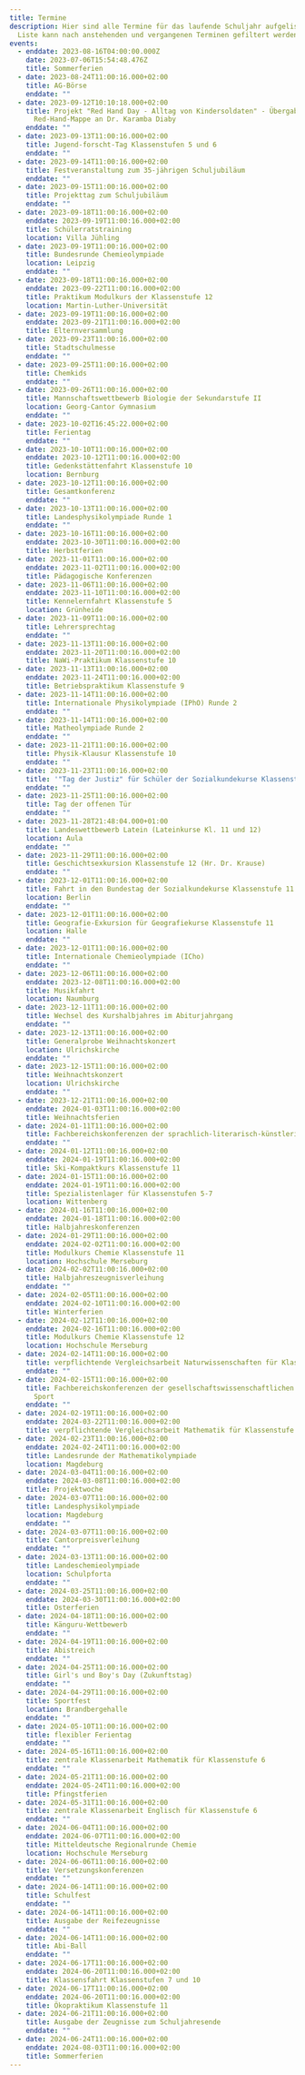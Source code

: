 ```yaml
---
title: Termine
description: Hier sind alle Termine für das laufende Schuljahr aufgelistet. Die
  Liste kann nach anstehenden und vergangenen Terminen gefiltert werden.
events:
  - enddate: 2023-08-16T04:00:00.000Z
    date: 2023-07-06T15:54:48.476Z
    title: Sommerferien
  - date: 2023-08-24T11:00:16.000+02:00
    title: AG-Börse
    enddate: ""
  - date: 2023-09-12T10:10:18.000+02:00
    title: Projekt "Red Hand Day - Alltag von Kindersoldaten" - Übergabe der
      Red-Hand-Mappe an Dr. Karamba Diaby
    enddate: ""
  - date: 2023-09-13T11:00:16.000+02:00
    title: Jugend-forscht-Tag Klassenstufen 5 und 6
    enddate: ""
  - date: 2023-09-14T11:00:16.000+02:00
    title: Festveranstaltung zum 35-jährigen Schuljubiläum
    enddate: ""
  - date: 2023-09-15T11:00:16.000+02:00
    title: Projekttag zum Schuljubiläum
    enddate: ""
  - date: 2023-09-18T11:00:16.000+02:00
    enddate: 2023-09-19T11:00:16.000+02:00
    title: Schülerratstraining
    location: Villa Jühling
  - date: 2023-09-19T11:00:16.000+02:00
    title: Bundesrunde Chemieolympiade
    location: Leipzig
    enddate: ""
  - date: 2023-09-18T11:00:16.000+02:00
    enddate: 2023-09-22T11:00:16.000+02:00
    title: Praktikum Modulkurs der Klassenstufe 12
    location: Martin-Luther-Universität
  - date: 2023-09-19T11:00:16.000+02:00
    enddate: 2023-09-21T11:00:16.000+02:00
    title: Elternversammlung
  - date: 2023-09-23T11:00:16.000+02:00
    title: Stadtschulmesse
    enddate: ""
  - date: 2023-09-25T11:00:16.000+02:00
    title: Chemkids
    enddate: ""
  - date: 2023-09-26T11:00:16.000+02:00
    title: Mannschaftswettbewerb Biologie der Sekundarstufe II
    location: Georg-Cantor Gymnasium
    enddate: ""
  - date: 2023-10-02T16:45:22.000+02:00
    title: Ferientag
    enddate: ""
  - date: 2023-10-10T11:00:16.000+02:00
    enddate: 2023-10-12T11:00:16.000+02:00
    title: Gedenkstättenfahrt Klassenstufe 10
    location: Bernburg
  - date: 2023-10-12T11:00:16.000+02:00
    title: Gesamtkonferenz
    enddate: ""
  - date: 2023-10-13T11:00:16.000+02:00
    title: Landesphysikolympiade Runde 1
    enddate: ""
  - date: 2023-10-16T11:00:16.000+02:00
    enddate: 2023-10-30T11:00:16.000+02:00
    title: Herbstferien
  - date: 2023-11-01T11:00:16.000+02:00
    enddate: 2023-11-02T11:00:16.000+02:00
    title: Pädagogische Konferenzen
  - date: 2023-11-06T11:00:16.000+02:00
    enddate: 2023-11-10T11:00:16.000+02:00
    title: Kennelernfahrt Klassenstufe 5
    location: Grünheide
  - date: 2023-11-09T11:00:16.000+02:00
    title: Lehrersprechtag
    enddate: ""
  - date: 2023-11-13T11:00:16.000+02:00
    enddate: 2023-11-20T11:00:16.000+02:00
    title: NaWi-Praktikum Klassenstufe 10
  - date: 2023-11-13T11:00:16.000+02:00
    enddate: 2023-11-24T11:00:16.000+02:00
    title: Betriebspraktikum Klassenstufe 9
  - date: 2023-11-14T11:00:16.000+02:00
    title: Internationale Physikolympiade (IPhO) Runde 2
    enddate: ""
  - date: 2023-11-14T11:00:16.000+02:00
    title: Matheolympiade Runde 2
    enddate: ""
  - date: 2023-11-21T11:00:16.000+02:00
    title: Physik-Klausur Klassenstufe 10
    enddate: ""
  - date: 2023-11-23T11:00:16.000+02:00
    title: '"Tag der Justiz" für Schüler der Sozialkundekurse Klassenstufe 10'
    enddate: ""
  - date: 2023-11-25T11:00:16.000+02:00
    title: Tag der offenen Tür
    enddate: ""
  - date: 2023-11-28T21:48:04.000+01:00
    title: Landeswettbewerb Latein (Lateinkurse Kl. 11 und 12)
    location: Aula
    enddate: ""
  - date: 2023-11-29T11:00:16.000+02:00
    title: Geschichtsexkursion Klassenstufe 12 (Hr. Dr. Krause)
    enddate: ""
  - date: 2023-12-01T11:00:16.000+02:00
    title: Fahrt in den Bundestag der Sozialkundekurse Klassenstufe 11
    location: Berlin
    enddate: ""
  - date: 2023-12-01T11:00:16.000+02:00
    title: Geografie-Exkursion für Geografiekurse Klassenstufe 11
    location: Halle
    enddate: ""
  - date: 2023-12-01T11:00:16.000+02:00
    title: Internationale Chemieolympiade (ICho)
    enddate: ""
  - date: 2023-12-06T11:00:16.000+02:00
    enddate: 2023-12-08T11:00:16.000+02:00
    title: Musikfahrt
    location: Naumburg
  - date: 2023-12-11T11:00:16.000+02:00
    title: Wechsel des Kurshalbjahres im Abiturjahrgang
    enddate: ""
  - date: 2023-12-13T11:00:16.000+02:00
    title: Generalprobe Weihnachtskonzert
    location: Ulrichskirche
    enddate: ""
  - date: 2023-12-15T11:00:16.000+02:00
    title: Weihnachtskonzert
    location: Ulrichskirche
    enddate: ""
  - date: 2023-12-21T11:00:16.000+02:00
    enddate: 2024-01-03T11:00:16.000+02:00
    title: Weihnachtsferien
  - date: 2024-01-11T11:00:16.000+02:00
    title: Fachbereichskonferenzen der sprachlich-literarisch-künstlerischen Fächer
    enddate: ""
  - date: 2024-01-12T11:00:16.000+02:00
    enddate: 2024-01-19T11:00:16.000+02:00
    title: Ski-Kompaktkurs Klassenstufe 11
  - date: 2024-01-15T11:00:16.000+02:00
    enddate: 2024-01-19T11:00:16.000+02:00
    title: Spezialistenlager für Klassenstufen 5-7
    location: Wittenberg
  - date: 2024-01-16T11:00:16.000+02:00
    enddate: 2024-01-18T11:00:16.000+02:00
    title: Halbjahreskonferenzen
  - date: 2024-01-29T11:00:16.000+02:00
    enddate: 2024-02-02T11:00:16.000+02:00
    title: Modulkurs Chemie Klassenstufe 11
    location: Hochschule Merseburg
  - date: 2024-02-02T11:00:16.000+02:00
    title: Halbjahreszeugnisverleihung
    enddate: ""
  - date: 2024-02-05T11:00:16.000+02:00
    enddate: 2024-02-10T11:00:16.000+02:00
    title: Winterferien
  - date: 2024-02-12T11:00:16.000+02:00
    enddate: 2024-02-16T11:00:16.000+02:00
    title: Modulkurs Chemie Klassenstufe 12
    location: Hochschule Merseburg
  - date: 2024-02-14T11:00:16.000+02:00
    title: verpflichtende Vergleichsarbeit Naturwissenschaften für Klassenstufe 8
    enddate: ""
  - date: 2024-02-15T11:00:16.000+02:00
    title: Fachbereichskonferenzen der gesellschaftswissenschaftlichen Fächer und
      Sport
    enddate: ""
  - date: 2024-02-19T11:00:16.000+02:00
    enddate: 2024-03-22T11:00:16.000+02:00
    title: verpflichtende Vergleichsarbeit Mathematik für Klassenstufe 8 (online)
  - date: 2024-02-23T11:00:16.000+02:00
    enddate: 2024-02-24T11:00:16.000+02:00
    title: Landesrunde der Mathematikolympiade
    location: Magdeburg
  - date: 2024-03-04T11:00:16.000+02:00
    enddate: 2024-03-08T11:00:16.000+02:00
    title: Projektwoche
  - date: 2024-03-07T11:00:16.000+02:00
    title: Landesphysikolympiade
    location: Magdeburg
    enddate: ""
  - date: 2024-03-07T11:00:16.000+02:00
    title: Cantorpreisverleihung
    enddate: ""
  - date: 2024-03-13T11:00:16.000+02:00
    title: Landeschemieolympiade
    location: Schulpforta
    enddate: ""
  - date: 2024-03-25T11:00:16.000+02:00
    enddate: 2024-03-30T11:00:16.000+02:00
    title: Osterferien
  - date: 2024-04-18T11:00:16.000+02:00
    title: Känguru-Wettbewerb
    enddate: ""
  - date: 2024-04-19T11:00:16.000+02:00
    title: Abistreich
    enddate: ""
  - date: 2024-04-25T11:00:16.000+02:00
    title: Girl's und Boy's Day (Zukunftstag)
    enddate: ""
  - date: 2024-04-29T11:00:16.000+02:00
    title: Sportfest
    location: Brandbergehalle
    enddate: ""
  - date: 2024-05-10T11:00:16.000+02:00
    title: flexibler Ferientag
    enddate: ""
  - date: 2024-05-16T11:00:16.000+02:00
    title: zentrale Klassenarbeit Mathematik für Klassenstufe 6
    enddate: ""
  - date: 2024-05-21T11:00:16.000+02:00
    enddate: 2024-05-24T11:00:16.000+02:00
    title: Pfingstferien
  - date: 2024-05-31T11:00:16.000+02:00
    title: zentrale Klassenarbeit Englisch für Klassenstufe 6
    enddate: ""
  - date: 2024-06-04T11:00:16.000+02:00
    enddate: 2024-06-07T11:00:16.000+02:00
    title: Mitteldeutsche Regionalrunde Chemie
    location: Hochschule Merseburg
  - date: 2024-06-06T11:00:16.000+02:00
    title: Versetzungskonferenzen
    enddate: ""
  - date: 2024-06-14T11:00:16.000+02:00
    title: Schulfest
    enddate: ""
  - date: 2024-06-14T11:00:16.000+02:00
    title: Ausgabe der Reifezeugnisse
    enddate: ""
  - date: 2024-06-14T11:00:16.000+02:00
    title: Abi-Ball
    enddate: ""
  - date: 2024-06-17T11:00:16.000+02:00
    enddate: 2024-06-20T11:00:16.000+02:00
    title: Klassensfahrt Klassenstufen 7 und 10
  - date: 2024-06-17T11:00:16.000+02:00
    enddate: 2024-06-20T11:00:16.000+02:00
    title: Ökopraktikum Klassenstufe 11
  - date: 2024-06-21T11:00:16.000+02:00
    title: Ausgabe der Zeugnisse zum Schuljahresende
    enddate: ""
  - date: 2024-06-24T11:00:16.000+02:00
    enddate: 2024-08-03T11:00:16.000+02:00
    title: Sommerferien
---
```

